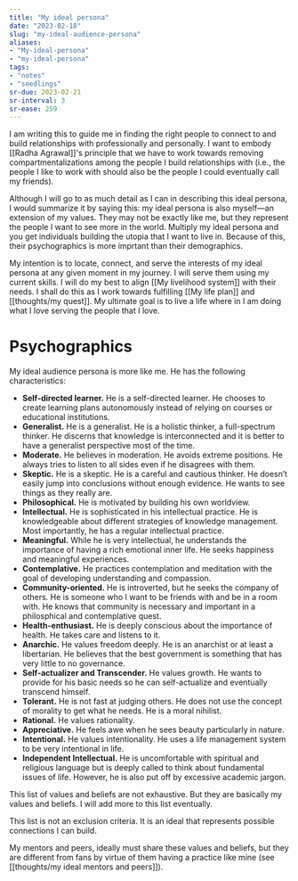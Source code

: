 ```yaml
---
title: "My ideal persona"
date: "2023-02-18"
slug: "my-ideal-audience-persona"
aliases:
- "My-ideal-persona"
- "my-ideal-persona"
tags:
- "notes"
- "seedlings"
sr-due: 2023-02-21
sr-interval: 3
sr-ease: 259
---
```


I am writing this to guide me in finding the right people to connect to and build relationships with professionally and personally. I want to embody [[Radha Agrawal]]'s principle that we have to work towards removing compartmentalizations among the people I build relationships with (i.e., the people I like to work with should also be the people I could eventually call my friends).

Although I will go to as much detail as I can in describing this ideal persona, I would summarize it by saying this: my ideal persona is also myself—an extension of my values. They may not be exactly like me, but they represent the people I want to see more in the world. Multiply my ideal persona and you get individuals building the utopia that I want to live in. Because of this, their psychographics is more imprtant than their demographics.

My intention is to locate, connect, and serve the interests of my ideal persona at any given moment in my journey. I will serve them using my current skills. I will do my best to align [[My livelihood system]] with their needs. I shall do this as I work towards fulfilling [[My life plan]] and [[thoughts/my quest]]. My ultimate goal is to live a life where in I am doing what I love serving the people that I love.

# Psychographics

My ideal audience persona is more like me. He has the following characteristics:

- **Self-directed learner.** He is a self-directed learner. He chooses to create learning plans autonomously instead of relying on courses or educational institutions.
- **Generalist.** He is a generalist. He is a holistic thinker, a full-spectrum thinker. He discerns that knowledge is interconnected and it is better to have a generalist perspective most of the time.
- **Moderate.** He believes in moderation. He avoids extreme positions. He always tries to listen to all sides even if he disagrees with them.
- **Skeptic.** He is a skeptic. He is a careful and cautious thinker. He doesn’t easily jump into conclusions without enough evidence. He wants to see things as they really are.
- **Philosophical.** He is motivated by building his own worldview.
- **Intellectual.** He is sophisticated in his intellectual practice. He is knowledgeable about different strategies of knowledge management. Most importantly, he has a regular intellectual practice.
- **Meaningful.** While he is very intellectual, he understands the importance of having a rich emotional inner life. He seeks happiness and meaningful experiences.
- **Contemplative.** He practices contemplation and meditation with the goal of developing understanding and compassion.
- **Community-oriented.** He is introverted, but he seeks the company of others. He is someone who I want to be friends with and be in a room with. He knows that community is necessary and important in a philosphical and contemplative quest.
- **Health-enthusiast.** He is deeply conscious about the importance of health. He takes care and listens to it.
- **Anarchic.** He values freedom deeply. He is an anarchist or at least a libertarian. He believes that the best government is something that has very little to no governance.
- **Self-actualizer and Transcender.** He values growth. He wants to provide for his basic needs so he can self-actualize and eventually transcend himself.
- **Tolerant.** He is not fast at judging others. He does not use the concept of morality to get what he needs. He is a moral nihilist.
- **Rational.** He values rationality.
- **Appreciative.** He feels awe when he sees beauty particularly in nature.
- **Intentional.** He values intentionality. He uses a life management system to be very intentional in life.
- **Independent Intellectual.** He is uncomfortable with spiritual and religious language but is deeply called to think about fundamental issues of life. However, he is also put off by excessive academic jargon.

This list of values and beliefs are not exhaustive. But they are basically my values and beliefs. I will add more to this list eventually.

This list is not an exclusion criteria. It is an ideal that represents possible connections I can build.

My mentors and peers, ideally must share these values and beliefs, but they are different from fans by virtue of them having a practice like mine (see [[thoughts/my ideal mentors and peers]]).